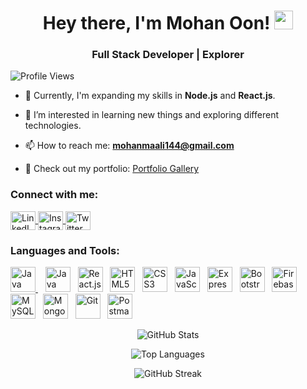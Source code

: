 <h1 align="center">Hey there, I'm Mohan Oon! <img src="https://media.giphy.com/media/WUlplcMpOCEmTGBtBW/giphy.gif" width="30"></h1>
<h3 align="center">Full Stack Developer | Explorer </h3>

<p align="left"> <img src="https://komarev.com/ghpvc/?username=mohanoon&label=Profile%20views&color=0e75b6&style=flat" alt="Profile Views" /> </p>

- 🤝 Currently, I'm expanding my skills in **Node.js** and **React.js**.

- 👀 I’m interested in learning new things and exploring different technologies.

- 📫 How to reach me: **mohanmaali144@gmail.com**

- 🔗 Check out my portfolio: [Portfolio Gallery](https://portfoliogallary.onrender.com)

<h3 align="left">Connect with me:</h3>
<p align="left">
  <a href="www.linkedin.com/in/mohan-oon-b8130b234" target="blank">
    <img align="center" src="https://raw.githubusercontent.com/rahuldkjain/github-profile-readme-generator/master/src/images/icons/Social/linked-in-alt.svg" alt="LinkedIn" height="30" width="40" />
  </a>
  <a href="https://instagram.com/____mohan__maali____" target="blank"><img align="center" src="https://raw.githubusercontent.com/rahuldkjain/github-profile-readme-generator/master/src/images/icons/Social/instagram.svg" alt="Instagram" height="30" width="40" />
  </a>
  <a href="https://twitter.com/Mohan_oon" target="blank"><img align="center" src="https://raw.githubusercontent.com/rahuldkjain/github-profile-readme-generator/master/src/images/icons/Social/twitter.svg" alt="Twitter" height="30" width="40" />
  </a>
</p>

<h3 align="left">Languages and Tools:</h3>
<p align="left">
  <a href="https://www.geeksforgeeks.org/java" target="_blank"> <img src="https://www.svgrepo.com/show/184143/java.svg" alt="Java" width="40" height="40"/>  </a>
  &nbsp;&nbsp; 
  <img src="https://img.icons8.com/color/48/000000/java-coffee-cup-logo--v2.png" alt="Java" width="40" height="40"/>&nbsp;&nbsp;
  <img src="https://img.icons8.com/color/48/000000/react-native.png" alt="React.js" width="40" height="40"/>&nbsp;&nbsp;
  <img src="https://img.icons8.com/color/48/000000/html-5.png" alt="HTML5" width="40" height="40"/>&nbsp;&nbsp;
  <img src="https://img.icons8.com/color/48/000000/css3.png" alt="CSS3" width="40" height="40"/>&nbsp;&nbsp;
  <img src="https://img.icons8.com/color/48/000000/javascript.png" alt="JavaScript" width="40" height="40"/>&nbsp;&nbsp;
  <img src="https://img.icons8.com/color/48/000000/express.png" alt="Express.js" width="40" height="40"/>&nbsp;&nbsp;
  <img src="https://img.icons8.com/color/48/000000/bootstrap.png" alt="Bootstrap" width="40" height="40"/>&nbsp;&nbsp;
  <img src="https://img.icons8.com/color/48/000000/firebase.png" alt="Firebase" width="40" height="40"/>&nbsp;&nbsp;
  <img src="https://img.icons8.com/color/48/000000/mysql-logo.png" alt="MySQL" width="40" height="40"/>&nbsp;&nbsp;
   <img src="https://img.icons8.com/color/48/000000/mongodb.png" alt="MongoDB" width="40" height="40"/>&nbsp;&nbsp;
  <img src="https://img.icons8.com/color/48/000000/git.png" alt="Git" width="40" height="40"/>&nbsp;&nbsp;
  <img src="https://img.icons8.com/color/48/000000/postman-api.png" alt="Postman" width="40" height="40"/>&nbsp;&nbsp;

</p>

<p align="center"><img src="https://github-readme-stats.vercel.app/api?username=Mohanmaali144&show_icons=true&theme=algolia" alt="GitHub Stats"></p>

<p align="center"><img src="https://github-readme-stats.vercel.app/api/top-langs/?username=Mohanmaali144&layout=compact&theme=algolia" alt="Top Languages"></p>

<p align="center"><img src="https://github-readme-streak-stats.herokuapp.com/?user=Mohanmaali144&theme=algolia" alt="GitHub Streak"></p>
